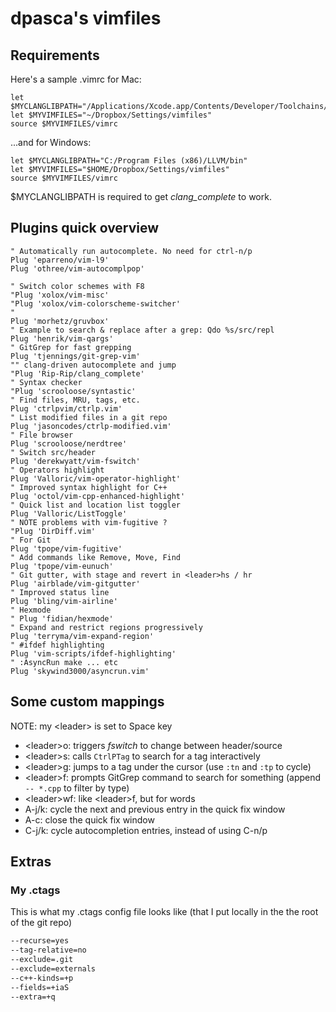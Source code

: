 # dpasca's vimfiles

## Requirements

Here's a sample .vimrc for Mac:
```vimscript
let $MYCLANGLIBPATH="/Applications/Xcode.app/Contents/Developer/Toolchains/XcodeDefault.xctoolchain/usr/lib/"
let $MYVIMFILES="~/Dropbox/Settings/vimfiles"
source $MYVIMFILES/vimrc
```

...and for Windows:
```vimscript
let $MYCLANGLIBPATH="C:/Program Files (x86)/LLVM/bin"
let $MYVIMFILES="$HOME/Dropbox/Settings/vimfiles"
source $MYVIMFILES/vimrc
```

$MYCLANGLIBPATH is required to get *clang_complete* to work.

## Plugins quick overview

```vimscript
" Automatically run autocomplete. No need for ctrl-n/p
Plug 'eparreno/vim-l9'
Plug 'othree/vim-autocomplpop'

" Switch color schemes with F8
"Plug 'xolox/vim-misc'
"Plug 'xolox/vim-colorscheme-switcher'
"
Plug 'morhetz/gruvbox'
" Example to search & replace after a grep: Qdo %s/src/repl
Plug 'henrik/vim-qargs'
" GitGrep for fast grepping
Plug 'tjennings/git-grep-vim'
"" clang-driven autocomplete and jump
"Plug 'Rip-Rip/clang_complete'
" Syntax checker
"Plug 'scrooloose/syntastic'
" Find files, MRU, tags, etc.
Plug 'ctrlpvim/ctrlp.vim'
" List modified files in a git repo
Plug 'jasoncodes/ctrlp-modified.vim'
" File browser
Plug 'scrooloose/nerdtree'
" Switch src/header
Plug 'derekwyatt/vim-fswitch'
" Operators highlight
Plug 'Valloric/vim-operator-highlight'
" Improved syntax highlight for C++
Plug 'octol/vim-cpp-enhanced-highlight'
" Quick list and location list toggler
Plug 'Valloric/ListToggle'
" NOTE problems with vim-fugitive ?
"Plug 'DirDiff.vim'
" For Git
Plug 'tpope/vim-fugitive'
" Add commands like Remove, Move, Find
Plug 'tpope/vim-eunuch'
" Git gutter, with stage and revert in <leader>hs / hr
Plug 'airblade/vim-gitgutter'
" Improved status line
Plug 'bling/vim-airline'
" Hexmode
" Plug 'fidian/hexmode'
" Expand and restrict regions progressively
Plug 'terryma/vim-expand-region'
" #ifdef highlighting
Plug 'vim-scripts/ifdef-highlighting'
" :AsyncRun make ... etc
Plug 'skywind3000/asyncrun.vim'
```

## Some custom mappings

NOTE: my \<leader\> is set to Space key

* \<leader\>o: triggers *fswitch* to change between header/source
* \<leader\>s: calls `CtrlPTag` to search for a tag interactively
* \<leader\>g: jumps to a tag under the cursor (use `:tn` and `:tp` to cycle)
* \<leader\>f: prompts GitGrep command to search for something (append ` -- *.cpp` to filter by type)
* \<leader\>wf: like \<leader\>f, but for words
* A-j/k: cycle the next and previous entry in the quick fix window
* A-c: close the quick fix window
* C-j/k: cycle autocompletion entries, instead of using C-n/p

## Extras
### My .ctags
This is what my .ctags config file looks like (that I put locally in the the root of the git repo)
```bash
--recurse=yes
--tag-relative=no
--exclude=.git
--exclude=externals
--c++-kinds=+p
--fields=+iaS
--extra=+q
```
